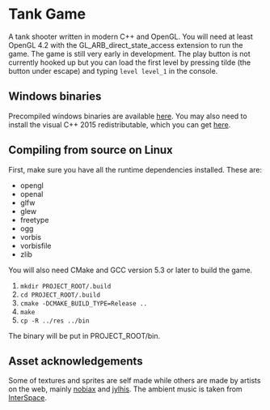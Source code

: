 # Tank Game
A tank shooter written in modern C++ and OpenGL. You will need at least OpenGL 4.2 with the GL_ARB_direct_state_access extension to run the game.
The game is still very early in development. The play button is not currently hooked up but you can load the first level by pressing tilde (the button under escape) and typing `level level_1` in the console.

## Windows binaries
Precompiled windows binaries are available [here](https://www.dropbox.com/s/aevhdaysm028ur9/tankgame_win32.zip?dl=1). You may also need to install the visual C++ 2015 redistributable, which you can get [here](https://www.microsoft.com/en-us/download/details.aspx?id=48145).

## Compiling from source on Linux
First, make sure you have all the runtime dependencies installed. These are:
* opengl
* openal
* glfw
* glew
* freetype
* ogg
* vorbis
* vorbisfile
* zlib

You will also need CMake and GCC version 5.3 or later to build the game.

1. `mkdir PROJECT_ROOT/.build`
2. `cd PROJECT_ROOT/.build`
3. `cmake -DCMAKE_BUILD_TYPE=Release ..`
4. `make`
5. `cp -R ../res ../bin`

The binary will be put in PROJECT_ROOT/bin.

## Asset acknowledgements
Some of textures and sprites are self made while others are made by artists on the web, mainly [nobiax](http://nobiax.deviantart.com/) and [jylhis](http://jylhis.deviantart.com/). The ambient music is taken from [InterSpace](http://99sounds.org/interspace).
